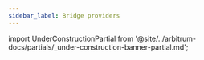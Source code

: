 ```yaml
---
sidebar_label: Bridge providers
---
```


import UnderConstructionPartial from '@site/../arbitrum-docs/partials/_under-construction-banner-partial.md'; 

<UnderConstructionPartial />